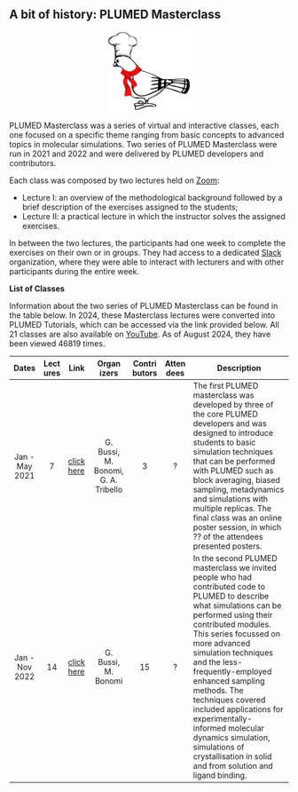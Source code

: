 A bit of history: PLUMED Masterclass
------------------

<center><img width=150 src="pigeon-MC.png"></center>

PLUMED Masterclass was a series of virtual and interactive classes, each one
focused on a specific theme ranging from basic concepts to advanced topics in molecular simulations.
Two series of PLUMED Masterclass were run in 2021 and 2022 and were delivered by PLUMED developers and contributors.

Each class was composed by two lectures held on [Zoom](https://zoom.us/): 
* Lecture I: an overview of the methodological background followed by a brief description of the exercises assigned to the students;
* Lecture II: a practical lecture in which the instructor solves the assigned exercises.

In between the two lectures, the participants had one week to complete the exercises on their own or in groups.
They had access to a dedicated [Slack](https://slack.com/) organization, where they were able to
interact with lecturers and with other participants during the entire week.

__List of Classes__

Information about the two series of PLUMED Masterclass can be found in the table below. In 2024, these Masterclass lectures were converted into PLUMED Tutorials, which can be accessed via the link provided below.  All 21 classes are also available on [YouTube](https://www.youtube.com/@plumedorg1402). As of August 2024, they have been viewed 46819 times.

| Dates | Lect<br>ures | Link | Organ<br>izers | Contri<br>butors | Atten<br>dees | Description |
| :---------: | :---------: | ----------- | :----------: | :---------: | :---------: | ----------- |
| Jan - May 2021 | 7 | [click here](https://www.plumed-tutorials.org/browse?search=masterclass-2021) | G. Bussi, M. Bonomi, G. A. Tribello | 3 | ? | The first PLUMED masterclass was developed by three of the core PLUMED developers and was designed to introduce students to basic simulation techniques that can be performed with PLUMED such as block averaging, biased sampling, metadynamics and simulations with multiple replicas.  The final class was an online poster session, in which ?? of the attendees presented posters. |
| Jan - Nov 2022 | 14 | [click here](https://www.plumed-tutorials.org/browse?search=masterclass-2022) | G. Bussi, M. Bonomi | 15 | ? | In the second PLUMED masterclass we invited people who had contributed code to PLUMED to describe what simulations can be performed using their contributed modules. This series focussed on more advanced simulation techniques and the less-frequently-employed enhanced sampling methods. The techniques covered included applications for experimentally-informed molecular dynamics simulation, simulations of crystallisation in solid and from solution and ligand binding. | 
